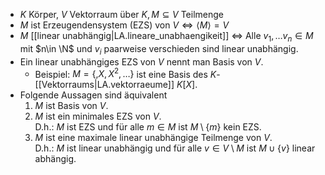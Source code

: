 
- $K$ Körper, $V$ Vektorraum über $K,M \subseteq V$ Teilmenge
- $M$ ist Erzeugendensystem (EZS) von $V \Leftrightarrow \left<M\right>=V$
- $M$ [[linear unabhängig|LA.lineare_unabhaengikeit]] $\Leftrightarrow$ Alle $v_1,\dotsc v_n\in M$ mit $n\in \N$ und $v_i$ paarweise verschieden sind linear unabhängig.
- Ein linear unabhängiges EZS von $V$ nennt man Basis von $V$.
  - Beispiel: $M=\{,X,X^2,\dotsc\}$ ist eine Basis des $K$-[[Vektorraums|LA.vektorraeume]] $K[X]$.
- Folgende Aussagen sind äquivalent
  1. $M$ ist Basis von $V$.
  2. $M$ ist ein minimales EZS von $V$.<br/>D.h.: $M$ ist EZS und für alle $m\in M$ ist $M\setminus \{m\}$ kein EZS.
  3. $M$ ist eine maximale linear unabhängige Teilmenge von $V$.<br/>D.h.: $M$ ist linear unabhängig und für alle $v \in V\setminus M$ ist $M\cup\{v\}$ linear abhängig.